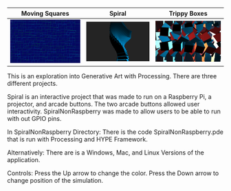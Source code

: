 Moving Squares                   | Spiral                    | Trippy Boxes     
:-------------------------------:|:-------------------------:|:-------------------------:
![](/Pictures/MovingSquares.png?)|![](/Pictures/Spiral1.png?)|![](/Pictures/TrippyBoxes.png?)


This is an exploration into Generative Art with Processing. 
There are three different projects.


Spiral is an interactive project that was made to run on a Raspberry Pi, a projector, and arcade buttons. The two arcade buttons allowed user interactivity. 
SpiralNonRaspberry was made to allow users to be able to run with out GPIO pins. 


In SpiralNonRaspberry Directory:
There is the code SpiralNonRaspberry.pde that is run with Processing and HYPE Framework. 

Alternatively:
There are is a Windows, Mac, and Linux Versions of the application. 

Controls:
Press the Up arrow to change the color. 
Press the Down arrow to change position of the simulation.


